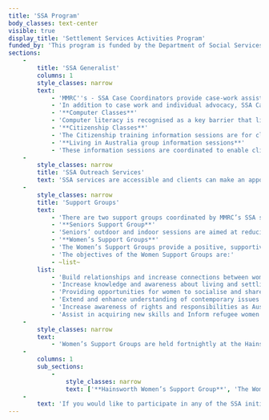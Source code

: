 ```yaml
---
title: 'SSA Program'
body_classes: text-center
visible: true
display_title: 'Settlement Services Activities Program'
funded_by: 'This program is funded by the Department of Social Services.'
sections:
    -
        title: 'SSA Generalist'
        columns: 1
        style_classes: narrow
        text:
            - 'MMRC''s - SSA Case Coordinators provide case-work assistance, advice and referrals for eligible humanitarian and other visa holders who have lived in Australia for less than 5 years. With special focus on an individual’s needs, we provide advice, information sessions, support groups, access to essential services and referrals to a wide range of community and mainstream services.'
            - 'In addition to case work and individual advocacy, SSA Case Coordinators provide the following:'
            - '**Computer Classes**'
            - 'Computer literacy is recognised as a key barrier that limits refugee and humanitarian entrants from accessing services and obtaining vital information.  MMRC''s SSA computer literacy classes are aimed at clients with little or no computer skills. Clients are taught how to undertake basic computer instructions, initial web browsing, emails and creation of basic letters. These classes enable clients to use Microsoft Word and other windows applicationsand at the conclusion of the classes, clients are confident to use a computer, send and receive emails and access online services, websites and information.'
            - '**Citizenship Classes**'
            - 'The Citizenship training information sessions are for clients undertaking the Australian citizenship test. The information sessions enable clients to understand the testing process, application lodgement, requirements and eligibility for Citizenship.  Clients learn about Australian society and their rights and responsibilities of being an Australian citizen.  The sessions cover both the theory and practical aspects of the Citizenship Test including undertaking sample test questions on a computer to practice their skills as many clients are not familiar with using a personal computer. '
            - '**Living in Australia group information sessions**'
            - 'These information sessions are coordinated to enable clients to be independent, to solve problems as they arise, to gain knowledge and confidence to access mainstream support services and to understand their rights and responsibilities. The sessions delivered to clients cover a wide range of topics which are tailored to the needs of different groups and include areas such as tenancy information, employment law, women’s health, consumer protection and taxation.'
    -
        style_classes: narrow
        title: 'SSA Outreach Services'
        text: 'SSA services are accessible and clients can make an appointment with a Case Coordinator at outreach offices in the Clarkson Library and North Metropolitan TAFE in the City. '
    -
        style_classes: narrow
        title: 'Support Groups'
        text:
            - 'There are two support groups coordinated by MMRC’s SSA staff:'
            - '**Seniors Support Group**'
            - 'Seniors’ outdoor and indoor sessions are aimed at reducing social isolation and increasing integration with other community groups and mainstream society.  Outings to various venues takes place over the year and the activities enhance social support networks, health, fitness and well-being.'
            - '**Women’s Support Groups**'
            - 'The Women’s Support Groups provide a positive, supportive environment which assist in reducing social isolation often experienced by refugee women.   Activities include cooking multicultural meals, sewing and information sessions on a variety of life issues and topics including women’s health, wellbeing, nutrition and food labelling, education, domestic violence, water safety and parenting.'
            - 'The objectives of the Women Support Groups are:'
            - ~list~
        list:
            - 'Build relationships and increase connections between women from different backgrounds, languages and cultures'
            - 'Increase knowledge and awareness about living and settling in Australia in order to adjust to Australian society'
            - 'Providing opportunities for women to socialise and share experiences with women from other nationalities.'
            - 'Extend and enhance understanding of contemporary issues such as legal rights, health and parenting'
            - 'Increase awareness of rights and responsibilities as Australian residents'
            - 'Assist in acquiring new skills and Inform refugee women of services and programs available to them.'
    -
        style_classes: narrow
        text:
            - 'Women’s Support Groups are held fortnightly at the Hainsworth Community Centre in Girrawheen and monthly at the Clarkson Library'
    -
        columns: 1
        sub_sections:
            -
                style_classes: narrow
                text: ['**Hainsworth Women’s Support Group**', 'The Women’s Support Group at Hainsworth Community Centre in Girrawheen is on Wednesdays from 10 am to 1pm. This is for women living in surrounding suburbs such as Balga, Mirrabooka, Girrawheen and Nollamara.', '**Clarkson Women’s Support Group**', 'SSA has a Clarkson Women Support Group, which is held monthly from 10:30am to 1 pm for ladies who live in the fast growing northern suburbs areas including Clarkson, Butler, Merriwa and surrounding areas. The Clarkson Women’s Support Group consists of women from different countries of birth including South Sudan, Iraq, Egypt, Afghanistan, Sudan and the Democratic Republic of the Congo.']
    -
        text: 'If you would like to participate in any of the SSA initiatives, please contact MMRC on: <br><a href="tel:=0893455755">08 9345 5755</a><br><a href="mailto:=admin@mmrc.wa.gov.au">admin@mmrcwa.org.au</a>'
---
```


